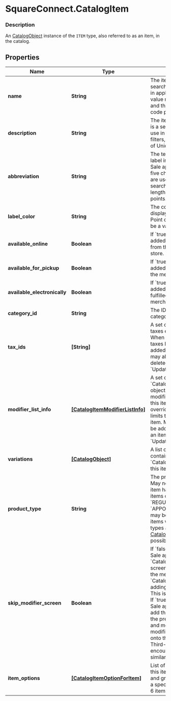 # SquareConnect.CatalogItem

### Description

An [CatalogObject](#type-CatalogObject) instance of the `ITEM` type, also referred to as an item, in the catalog.

## Properties
Name | Type | Description | Notes
------------ | ------------- | ------------- | -------------
**name** | **String** | The item&#39;s name. This is a searchable attribute for use in applicable query filters, its value must not be empty, and the length is of Unicode code points. | [optional] 
**description** | **String** | The item&#39;s description. This is a searchable attribute for use in applicable query filters, and its value length is of Unicode code points. | [optional] 
**abbreviation** | **String** | The text of the item&#39;s display label in the Square Point of Sale app. Only up to the first five characters of the string are used. This attribute is searchable, and its value length is of Unicode code points. | [optional] 
**label_color** | **String** | The color of the item&#39;s display label in the Square Point of Sale app. This must be a valid hex color code. | [optional] 
**available_online** | **Boolean** | If &#x60;true&#x60;, the item can be added to shipping orders from the merchant&#39;s online store. | [optional] 
**available_for_pickup** | **Boolean** | If &#x60;true&#x60;, the item can be added to pickup orders from the merchant&#39;s online store. | [optional] 
**available_electronically** | **Boolean** | If &#x60;true&#x60;, the item can be added to electronically fulfilled orders from the merchant&#39;s online store. | [optional] 
**category_id** | **String** | The ID of the item&#39;s category, if any. | [optional] 
**tax_ids** | **[String]** | A set of IDs indicating the taxes enabled for this item. When updating an item, any taxes listed here will be added to the item. Taxes may also be added to or deleted from an item using &#x60;UpdateItemTaxes&#x60;. | [optional] 
**modifier_list_info** | [**[CatalogItemModifierListInfo]**](CatalogItemModifierListInfo.md) | A set of &#x60;CatalogItemModifierListInfo&#x60; objects representing the modifier lists that apply to this item, along with the overrides and min and max limits that are specific to this item. Modifier lists may also be added to or deleted from an item using &#x60;UpdateItemModifierLists&#x60;. | [optional] 
**variations** | [**[CatalogObject]**](CatalogObject.md) | A list of CatalogObjects containing the &#x60;CatalogItemVariation&#x60;s for this item. | [optional] 
**product_type** | **String** | The product type of the item. May not be changed once an item has been created.  Only items of product type &#x60;REGULAR&#x60; or &#x60;APPOINTMENTS_SERVICE&#x60; may be created by this API; items with other product types are read-only. See [CatalogItemProductType](#type-catalogitemproducttype) for possible values | [optional] 
**skip_modifier_screen** | **Boolean** | If &#x60;false&#x60;, the Square Point of Sale app will present the &#x60;CatalogItem&#x60;&#39;s details screen immediately, allowing the merchant to choose &#x60;CatalogModifier&#x60;s before adding the item to the cart.  This is the default behavior.  If &#x60;true&#x60;, the Square Point of Sale app will immediately add the item to the cart with the pre-selected modifiers, and merchants can edit modifiers by drilling down onto the item&#39;s details.  Third-party clients are encouraged to implement similar behaviors. | [optional] 
**item_options** | [**[CatalogItemOptionForItem]**](CatalogItemOptionForItem.md) | List of item options IDs for this item. Used to manage and group item variations in a specified order.  Maximum: 6 item options. | [optional] [beta]



